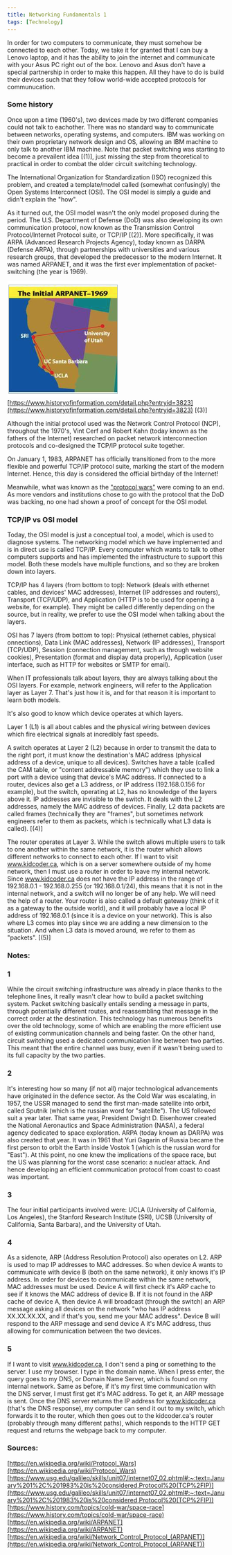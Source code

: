 ```yaml
---
title: Networking Fundamentals 1
tags: [Technology]
---
```


In order for two computers to communicate, they  must somehow be connected to each other. Today, we take it for granted that I can buy a Lenovo laptop, and it has the ability to join the internet and communicate with your Asus PC right out of the box. Lenovo and Asus don't have a special partnership in order to make this happen. All they have to do is build their devices such that they follow world-wide accepted protocols for communucation.

### Some history

Once upon a time (1960's), two devices made by two different companies could not talk to eachother. There was no standard way to communicate between networks, operating systems, and computers. IBM was working on their own proprietary network design and OS, allowing an IBM machine to only talk to another IBM machine. Note that packet switching was starting to become a prevailent idea [(1)], just missing the step from theoretical to practical in order to combat the older circuit switching technology.

The International Organization for Standardization (ISO) recognized this problem, and created a template/model called (somewhat confusingly) the Open Systems Interconnect (OSI). The OSI model is simply a guide and didn't explain the "how". 

As it turned out, the OSI model wasn't the only model proposed during the period. The U.S. Department of Defense (DoD) was also developing its own communication protocol, now known as the Transmission Control Protocol/Internet Protocol suite, or TCP/IP [(2)]. More specifically, it was ARPA (Advanced Research Projects Agency), today known as DARPA (Defense ARPA), through partnerships with universities and various research groups, that developed the predecessor to the modern Internet. It was named ARPANET, and it was the first ever implementation of packet-switching (the year is 1969). 

![Four intial participants](..\images\arpanet.png)
[https://www.historyofinformation.com/detail.php?entryid=3823](https://www.historyofinformation.com/detail.php?entryid=3823) [(3)]

Although the initial protocol used was the Network Control Protocol (NCP), throughout the 1970's, Vint Cerf and Robert Kahn (today known as the fathers of the Internet) researched on packet network interconnection protocols and co-designed the TCP/IP protocol suite together. 

On January 1, 1983, ARPANET has officially transitioned from to the more flexible and powerful TCP/IP protocol suite, marking the start of the modern Internet. Hence, this day is considered the official birthday of the Internet! 

Meanwhile, what was known as the ["protocol wars"](https://en.wikipedia.org/wiki/Protocol_Wars) were coming to an end. As more vendors and institutions chose to go with the protocol that the DoD was backing, no one had shown a proof of concept for the OSI model. 

### TCP/IP vs OSI model

Today, the OSI model is just a conceptual tool, a model, which is used to diagnose systems. The networking model which we have implemented and is in direct use is called TCP/IP. Every computer which wants to talk to other computers supports and has implemented the infrastructure to support this model. Both these models have multiple functions, and so they are broken down into layers. 

TCP/IP has 4 layers (from bottom to top): Network (deals with ethernet cables, and devices' MAC addresses), Internet (IP addresses and routers), Transport (TCP/UDP), and Application (HTTP is to be used for opening a website, for example). They might be called differently depending on the source, but in reality, we prefer to use the OSI model when talking about the layers.

OSI has 7 layers (from bottom to top): Physical (ethernet cables, physical onnections), Data Link (MAC addresses), Network (IP addresses), Transport (TCP/UDP), Session (connection management, such as through website cookies), Presentation (format and display data properly), Application (user interface, such as HTTP for websites or SMTP for email).

When IT professionals talk about layers, they are always talking about the OSI layers. For example, network engineers, will refer to the Application layer as Layer 7. That's just how it is, and for that reason it is important to learn both models.

It's also good to know which device operates at which layers.

Layer 1 (L1) is all about cables and the physical wiring between devices which fire electrical signals at incredibly fast speeds. 

A switch operates at Layer 2 (L2) because in order to transmit the data to the right port, it must know the destination's MAC address (physical address of a device, unique to all devices). Switches have a table (called the CAM table, or "content addressable memory") which they use to link a port with a device using that device's MAC address. If connected to a router, devices also get a L3 address, or IP address (192.168.0.156 for example), but the switch, operating at L2, has no knowledge of the layers above it. IP addresses are invisible to the switch. It deals with the L2 addresses, namely the MAC address of devices. Finally, L2 data packets are called frames (technically they are "frames", but sometimes network engineers refer to them as packets, which is technically what L3 data is called). [(4)]

The router operates at Layer 3. While the switch allows multiple users to talk to one another within the same network, it is the router which allows different networks to connect to each other. If I want to visit www.kidcoder.ca, which is on a server somewhere outside of my home network, then I must use a router in order to leave my internal network. Since www.kidcoder.ca does not have the IP address in the range of 192.168.0.1 - 192.168.0.255 (or 192.168.0.1/24), this means that it is not in the internal network, and a switch will no longer be of any help. We will need the help of a router. Your router is also called a default gateway (think of it as a gateway to the outside world), and it will probably have a local IP address of 192.168.0.1 (since it is a device on your network). This is also where L3 comes into play since we are adding a new dimension to the situation. And when L3 data is moved around, we refer to them as "packets". [(5)]



### Notes:

### 1 
While the circuit switching infrastructure was already in place thanks to the telephone lines,  it really wasn't clear how to build a packet switching system. Packet switching basically entails sending a message in parts, through potentially different routes, and reassembling that message in the correct order at the destination. This technology has numerous benefits over the old technology, some of which are enabling the more efficient use of existing communication channels and being faster. On the other hand, circuit switching used a dedicated communication line between two parties. This meant that the entire channel was busy, even if it wasn't being used to its full capacity by the two parties.

### 2
It's interesting how so many (if not all) major technological advancements have originated in the defence sector. As the Cold War was escalating, in 1957, the USSR managed to send the first man-made satellite into orbit, called Sputnik (which is the russian word for "satellite"). The US followed suit a year later. That same year, President Dwight D. Eisenhower created the National Aeronautics and Space Administration (NASA), a federal agency dedicated to space exploration. ARPA (today known as DARPA) was also created that year. It was in 1961 that Yuri Gagarin of Russia became the first person to orbit the Earth inside Vostok 1 (which is the russian word for "East"). At this point, no one knew the implications of the space race, but the US was planning for the worst case scenario: a nuclear attack. And hence developing an efficient communication protocol from coast to coast was important. 

### 3
The four initial participants involved were: UCLA (University of California, Los Angeles), the Stanford Research Institute (SRI), UCSB (University of California, Santa Barbara), and the University of Utah.

### 4
As a sidenote, ARP (Address Resolution Protocol) also operates on L2. ARP is used to map IP addresses to MAC addresses. So when device A wants to communicate with device B (both on the same network), it only knows it's IP address. In order for devices to communicate within the same network, MAC addresses must be used. Device A will first check it's ARP cache to see if it knows the MAC address of device B. If it is not found in the ARP cache of device A, then device A will broadcast (through the switch) an ARP message asking all devices on the network "who has IP address XX.XX.XX.XX, and if that's you, send me your MAC address". Device B will respond to the ARP message and send device A it's MAC address, thus allowing for communication between the two devices.

### 5
If I want to visit www.kidcoder.ca, I don't send a ping or something to the server. I use my browser. I type in the domain name. When I press enter, the query goes to my DNS, or Domain Name Server, which is found on my internal network. Same as before, if it's my first time communication with the DNS server, I must first get it's MAC address. To get it, an ARP message is sent. Once the DNS server returns the IP address for www.kidcoder.ca (that's the DNS response), my computer can send it out to my switch, which forwards it to the router, which then goes out to the kidcoder.ca's router (probably through many different paths), which responds to the HTTP GET request and returns the webpage back to my computer.   


### Sources:
[https://en.wikipedia.org/wiki/Protocol_Wars](https://en.wikipedia.org/wiki/Protocol_Wars)
[https://www.usg.edu/galileo/skills/unit07/internet07_02.phtml#:~:text=January%201%2C%201983%20is%20considered,Protocol%20(TCP%2FIP)](https://www.usg.edu/galileo/skills/unit07/internet07_02.phtml#:~:text=January%201%2C%201983%20is%20considered,Protocol%20(TCP%2FIP))
[https://www.history.com/topics/cold-war/space-race](https://www.history.com/topics/cold-war/space-race)
[https://en.wikipedia.org/wiki/ARPANET](https://en.wikipedia.org/wiki/ARPANET)
[https://en.wikipedia.org/wiki/Network_Control_Protocol_(ARPANET)](https://en.wikipedia.org/wiki/Network_Control_Protocol_(ARPANET))




